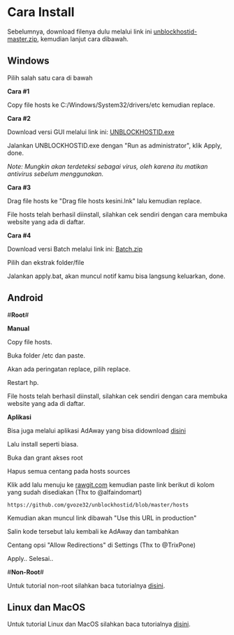 # Cara Install
Sebelumnya, download filenya dulu melalui link ini [unblockhostid-master.zip](https://github.com/gvoze32/unblockhostid/archive/master.zip), kemudian lanjut cara dibawah.

## Windows

Pilih salah satu cara di bawah

**Cara #1** 

Copy file hosts ke C:/Windows/System32/drivers/etc kemudian replace.

**Cara #2**

Download versi GUI melalui link ini: [UNBLOCKHOSTID.exe](https://github.com/gvoze32/unblockhostid/raw/master/UNBLOCKHOSTID.exe)

Jalankan UNBLOCKHOSTID.exe dengan "Run as administrator", klik Apply, done.

*Note: Mungkin akan terdeteksi sebagai virus, oleh karena itu matikan antivirus sebelum menggunakan.*

**Cara #3**

Drag file hosts ke "Drag file hosts kesini.lnk" lalu kemudian replace.

File hosts telah berhasil diinstall, silahkan cek sendiri dengan cara membuka website yang ada di daftar.

**Cara #4**

Download versi Batch melalui link ini: [Batch.zip](https://github.com/gvoze32/unblockhostid/raw/master/Batch.zip)

Pilih dan ekstrak folder/file

Jalankan apply.bat, akan muncul notif kamu bisa langsung keluarkan, done.

## Android

#**Root**#

**Manual**

Copy file hosts.

Buka folder /etc dan paste.

Akan ada peringatan replace, pilih replace.

Restart hp.

File hosts telah berhasil diinstall, silahkan cek sendiri dengan cara membuka website yang ada di daftar.

**Aplikasi**

Bisa juga melalui aplikasi AdAway yang bisa didownload [disini](https://f-droid.org/repo/org.adaway_60.apk)

Lalu install seperti biasa.

Buka dan grant akses root

Hapus semua centang pada hosts sources

Klik add lalu menuju ke [rawgit.com](https://rawgit.com/) kemudian paste link berikut di kolom yang sudah disediakan (Thx to @alfaindomart)
```
https://github.com/gvoze32/unblockhostid/blob/master/hosts
```
Kemudian akan muncul link dibawah "Use this URL in production"

Salin kode tersebut lalu kembali ke AdAway dan tambahkan

Centang opsi "Allow Redirections" di Settings (Thx to @TrixPone)

Apply.. Selesai..

#**Non-Root**#

Untuk tutorial non-root silahkan baca tutorialnya [disini](https://pastebin.com/raw/czMHqwqr).

## Linux dan MacOS

Untuk tutorial Linux dan MacOS silahkan baca tutorialnya [disini](https://pastebin.com/raw/dSFs93i2).
